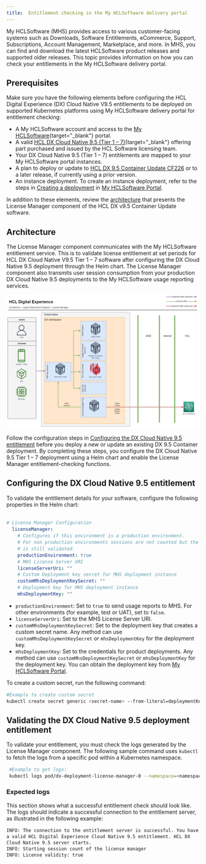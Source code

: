 ```yaml
---
title:  Entitlement checking in the My HCLSoftware delivery portal
---
```


My HCLSoftware (MHS) provides access to various customer-facing systems such as Downloads, Software Entitlements, eCommerce, Support, Subscriptions, Account Management, Marketplace, and more. In MHS, you can find and download the latest HCLSoftware product releases and supported older releases. This topic provides information on how you can check your entitlements in the My HCLSoftware delivery portal. 

## Prerequisites

Make sure you have the following elements before configuring the HCL Digital Experience (DX) Cloud Native V9.5 entitlements to be deployed on supported Kubernetes platforms using My HCLSoftware delivery portal for entitlement checking:  

-   A My HCLSoftware account and access to the [My HCLSoftware](https://support.hcl-software.com/csm?id=kb_article&sysparm_article=KB0109011){target="_blank"} portal.
-   A valid [HCL DX Cloud Native 9.5 (Tier 1 – 7)](https://www.hcltechsw.com/wps/wcm/connect/61f40a7e-d2ca-42d4-b24c-d5adfd4fe54d/HCL+Digital+Experience+Cloud+Native+v9.5.pdf?MOD=AJPERES&CONVERT_TO=url&CACHEID=ROOTWORKSPACE-61f40a7e-d2ca-42d4-b24c-d5adfd4fe54d-n-MmIad){target="_blank"} offering part purchased and issued by the HCL Software licensing team.
-   Your DX Cloud Native 9.5 (Tier 1 – 7) entitlements are mapped to your My HCLSoftware portal instances.  
-   A plan to deploy or update to [HCL DX 9.5 Container Update CF226](../../../../whatsnew/cf20/newcf226.md) or to a later release, if currently using a prior version.
-   An instance deployment. To create an instance deployment, refer to the steps in [Creating a deployment](../../software_licensing_portal/configure_entitlement_checks/create_deployment_mhs_ui.md) in [My HCLSoftware Portal](https://my.hcltechsw.com/).

In addition to these elements, review the [architecture](#architecture) that presents the License Manager component of the HCL DX v9.5 Container Update software.

## Architecture

The License Manager component communicates with the My HCLSoftware entitlement service. This is to validate license entitlement at set periods for HCL DX Cloud Native V9.5 Tier 1 – 7 software after configuring the DX Cloud Native 9.5 deployment through the Helm chart. The License Manager component also transmits user session consumption from your production DX Cloud Native 9.5 deployments to the My HCLSoftware usage reporting services.

![Architecture](../../software_licensing_portal/_img/DX_95_container_license_manager_arch_mhs.png) 

Follow the configuration steps in [Configuring the DX Cloud Native 9.5 entitlement](#configuring-the-dx-cloud-native-95-entitlement) before you deploy a new or update an existing DX 9.5 Container deployment. By completing these steps, you configure the DX Cloud Native 9.5 Tier 1 – 7 deployment using a Helm chart and enable the License Manager entitlement-checking functions.  

## Configuring the DX Cloud Native 9.5 entitlement

To validate the entitlement details for your software, configure the following properties in the Helm chart:

```yaml

# License Manager Configuration
  licenseManager:
    # Configures if this environment is a production environment.
    # For non production environments sessions are not counted but the license
    # is still validated.
    productionEnvironment: true
    # MHS License Server URI
    licenseServerUri: ""
    # Custom Deployment key secret for MHS deployment instance
    customMhsDeploymentKeySecret: ""
    # Deployment key for MHS deployment instance
    mhsDeploymentKey: ""

```

-   `productionEnvironment`: Set to `true` to send usage reports to MHS. For other environments (for example, test or UAT), set to `false`.
-   `licenseServerUri`: Set to the MHS License Server URI.
-   `customMhsDeploymentKeySecret`: Set to the deployment key that creates a custom secret name. Any method can use `customMhsDeploymentKeySecret` or `mhsDeploymentKey` for the deployment key.
-   `mhsDeploymentKey`: Set to the credentials for product deployments. Any method can use `customMhsDeploymentKeySecret` or `mhsDeploymentKey` for the deployment key. You can obtain the deployment key from [My HCLSoftware Portal](https://my.hcltechsw.com/).

To create a custom secret, run the following command:

```sh
#Example to create custom secret
kubectl create secret generic <secret-name> --from-literal=deploymentKey=<deploymentKey> --namespace=<namespace>
```

## Validating the DX Cloud Native 9.5 deployment entitlement

To validate your entitlement, you must check the logs generated by the License Manager component. The following sample command uses `kubectl` to fetch the logs from a specific pod within a Kubernetes namespace.

```sh
 #Example to get logs:
 kubectl logs pod/dx-deployment-license-manager-0 --namespace=<namespace>
``` 

### Expected logs

This section shows what a successful entitlement check should look like. The logs should indicate a successful connection to the entitlement server, as illustrated in the following example:

```log
INFO: The connection to the entitlement server is successful. You have a valid HCL Digital Experience Cloud Native 9.5 entitlement. HCL DX Cloud Native 9.5 server starts.
INFO: Starting session count of the license manager
INFO: License validity: true
```